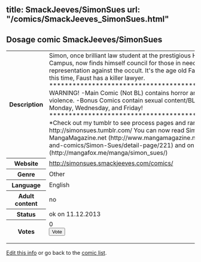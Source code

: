 title: SmackJeeves/SimonSues
url: "/comics/SmackJeeves_SimonSues.html"
---
Dosage comic SmackJeeves/SimonSues
-----------------------------------------

<p id="msg"></p>
<script type="text/javascript">
if (window.location.search === '?edit_info_mail=sent_ok') {
  var elem = document.getElementById("msg");
  elem.innerHTML = 'Edited information sucessfully sent for review, which is usually done daily. Thanks!';
  elem.className = 'ok';
}
</script>
<table class="comicinfo">
<tr>
<th>Description</th><td>Simon, once brilliant law student at the prestigious Haversford Campus, now finds himself council for those in need of representation against the occult. It's the age old Faustian tale, but this time, Faust has a killer lawyer. ************************************************* WARNING! -Main Comic (Not BL) contains horror and graphic violence. -Bonus Comics contain sexual content/BL. Updates Monday, Wednesday, and Friday! ************************************************* *Check out my tumblr to see process pages and random sketches! http://simonsues.tumblr.com/ You can now read Simon Sues on MangaMagazine.net (http://www.mangamagazine.net/manga-and-comics/Simon-Sues/detail-page/221) and on Manga Fox! (http://mangafox.me/manga/simon_sues/)</td>
</tr>
<tr>
<th>Website</th><td><a href="http://simonsues.smackjeeves.com/comics/">http://simonsues.smackjeeves.com/comics/</a></td>
</tr>
<tr>
<th>Genre</th><td>Other</td>
</tr>
<tr>
<th>Language</th><td>English</td>
</tr>
<tr>
<th>Adult content</th><td>no</td>
</tr>
<tr>
<th>Status</th><td>ok on 11.12.2013</td>
</tr>
<tr>
<th>Votes</th><td>0
<form action="http://gaecounter.appspot.com/count/" method="POST">
<input name="name" type="hidden" value="SmackJeeves_SimonSues"/>
<input name="uid" type="hidden" id="voteuid" value=""/>
<input type="submit" value="Vote"/>
</form>
</td>
</tr>
</table>
<script type="text/javascript">
var ua = navigator.userAgent;
document.getElementById("voteuid").value = ua.replace(/[^a-zA-Z0-9\._:]/g , "_");;
</script>

[Edit this info](SmackJeeves_SimonSues_edit.html) or go back to the [comic list](../comic-index.html).
